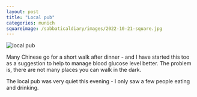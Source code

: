 ```yaml
---
layout: post
title: "Local pub"
categories: munich
squareimage: /sabbaticaldiary/images/2022-10-21-square.jpg
---
```

<img src="/sabbaticaldiary/images/2022-10-21.jpg" alt="local pub" class="center">

Many Chinese go for a short walk after dinner - and I have started this too as a suggestion to help to manage blood glucose level better. The problem is, there are not many places you can walk in the dark. 

The local pub was very quiet this evening - I only saw a few people eating and drinking.